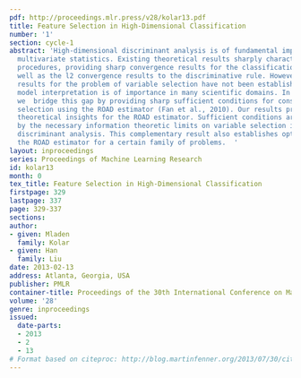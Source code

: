 ```yaml
---
pdf: http://proceedings.mlr.press/v28/kolar13.pdf
title: Feature Selection in High-Dimensional Classification
number: '1'
section: cycle-1
abstract: 'High-dimensional discriminant analysis is of fundamental importance in
  multivariate statistics. Existing theoretical results sharply characterize different
  procedures, providing sharp convergence results for the classification risk, as
  well as the l2 convergence results to the discriminative rule. However, sharp theoretical
  results for the problem of variable selection have not been established, even though
  model interpretation is of importance in many scientific domains. In this paper,
  we  bridge this gap by providing sharp sufficient conditions for consistent variable
  selection using the ROAD estimator (Fan et al., 2010). Our results provide novel
  theoretical insights for the ROAD estimator. Sufficient conditions are complemented
  by the necessary information theoretic limits on variable selection in high-dimensional
  discriminant analysis. This complementary result also establishes optimality of
  the ROAD estimator for a certain family of problems.  '
layout: inproceedings
series: Proceedings of Machine Learning Research
id: kolar13
month: 0
tex_title: Feature Selection in High-Dimensional Classification
firstpage: 329
lastpage: 337
page: 329-337
sections: 
author:
- given: Mladen
  family: Kolar
- given: Han
  family: Liu
date: 2013-02-13
address: Atlanta, Georgia, USA
publisher: PMLR
container-title: Proceedings of the 30th International Conference on Machine Learning
volume: '28'
genre: inproceedings
issued:
  date-parts:
  - 2013
  - 2
  - 13
# Format based on citeproc: http://blog.martinfenner.org/2013/07/30/citeproc-yaml-for-bibliographies/
---
```

